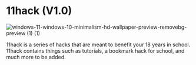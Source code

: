 # 11hack (V1.0)
![windows-11-windows-10-minimalism-hd-wallpaper-preview-removebg-preview (1) (1)](https://github.com/user-attachments/assets/680b2dde-7395-482d-9e1f-c8f3500f57f2)

11hack is a series of hacks that are meant to benefit your 18 years in school. 11hack contains things such as tutorials, a bookmark hack for school, and much more to be added.
